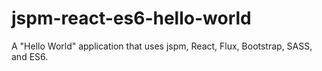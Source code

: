 # jspm-react-es6-hello-world
A "Hello World" application that uses jspm, React, Flux, Bootstrap, SASS, and ES6.
